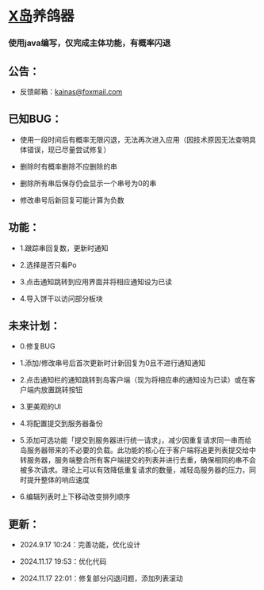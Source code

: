 # [X岛](https://www.nmbxd.com)养鸽器

### 使用java编写，仅完成主体功能，有概率闪退

## 公告：

 - 反馈邮箱：[kainas@foxmail.com](mailto:kainas@foxmail.com)

## 已知BUG：

 - 使用一段时间后有概率无限闪退，无法再次进入应用（因技术原因无法查明具体错误，现已尽量尝试修复）

 - 删除时有概率删除不应删除的串

 - 删除所有串后保存仍会显示一个串号为0的串

 - 修改串号后新回复可能计算为负数

## 功能：

 - 1.跟踪串回复数，更新时通知

 - 2.选择是否只看Po

 - 3.点击通知跳转到应用界面并将相应通知设为已读

 - 4.导入饼干以访问部分板块

## 未来计划：

 - 0.修复BUG

 - 1.添加/修改串号后首次更新时计新回复为0且不进行通知通知

 - 2.点击通知栏的通知跳转到岛客户端（现为将相应串的通知设为已读）或在客户端内放置跳转按钮

 - 3.更美观的UI

 - 4.将配置提交到服务器备份

 - 5.添加可选功能「提交到服务器进行统一请求」，减少因重复请求同一串而给岛服务器带来的不必要的负载。此功能的核心在于客户端将追更列表提交给中转服务器，服务端整合所有客户端提交的列表并进行去重，确保相同的串不会被多次请求。理论上可以有效降低重复请求的数量，减轻岛服务器的压力，同时提升整体的响应速度
 
 - 6.编辑列表时上下移动改变排列顺序

## 更新：

 - 2024.9.17 10:24：完善功能，优化设计

 - 2024.11.17 19:53：优化代码

 - 2024.11.17 22:01：修复部分闪退问题，添加列表滚动
